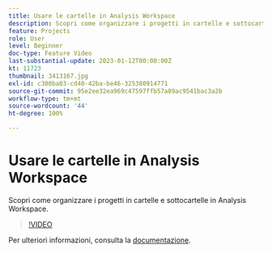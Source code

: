 ```yaml
---
title: Usare le cartelle in Analysis Workspace
description: Scopri come organizzare i progetti in cartelle e sottocartelle in Analysis Workspace.
feature: Projects
role: User
level: Beginner
doc-type: Feature Video
last-substantial-update: 2023-01-12T00:00:00Z
kt: 11723
thumbnail: 3413167.jpg
exl-id: c300ba03-cd40-42ba-be46-325380914771
source-git-commit: 95e2ee32ea969c47597ffb57a89ac9541bac3a2b
workflow-type: tm+mt
source-wordcount: '44'
ht-degree: 100%

---
```


# Usare le cartelle in Analysis Workspace

Scopri come organizzare i progetti in cartelle e sottocartelle in Analysis Workspace.

>[!VIDEO](https://video.tv.adobe.com/v/3417499/?quality=12&learn=on&captions=ita)

Per ulteriori informazioni, consulta la [documentazione](https://experienceleague.adobe.com/docs/analytics/analyze/analysis-workspace/build-workspace-project/workspace-folders/about-folders.html?lang=it).
